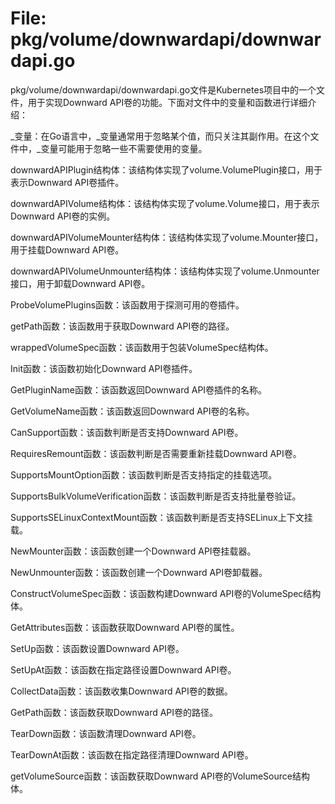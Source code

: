 # File: pkg/volume/downwardapi/downwardapi.go

pkg/volume/downwardapi/downwardapi.go文件是Kubernetes项目中的一个文件，用于实现Downward API卷的功能。下面对文件中的变量和函数进行详细介绍：

_变量：在Go语言中，_变量通常用于忽略某个值，而只关注其副作用。在这个文件中，_变量可能用于忽略一些不需要使用的变量。

downwardAPIPlugin结构体：该结构体实现了volume.VolumePlugin接口，用于表示Downward API卷插件。

downwardAPIVolume结构体：该结构体实现了volume.Volume接口，用于表示Downward API卷的实例。

downwardAPIVolumeMounter结构体：该结构体实现了volume.Mounter接口，用于挂载Downward API卷。

downwardAPIVolumeUnmounter结构体：该结构体实现了volume.Unmounter接口，用于卸载Downward API卷。

ProbeVolumePlugins函数：该函数用于探测可用的卷插件。

getPath函数：该函数用于获取Downward API卷的路径。

wrappedVolumeSpec函数：该函数用于包装VolumeSpec结构体。

Init函数：该函数初始化Downward API卷插件。

GetPluginName函数：该函数返回Downward API卷插件的名称。

GetVolumeName函数：该函数返回Downward API卷的名称。

CanSupport函数：该函数判断是否支持Downward API卷。

RequiresRemount函数：该函数判断是否需要重新挂载Downward API卷。

SupportsMountOption函数：该函数判断是否支持指定的挂载选项。

SupportsBulkVolumeVerification函数：该函数判断是否支持批量卷验证。

SupportsSELinuxContextMount函数：该函数判断是否支持SELinux上下文挂载。

NewMounter函数：该函数创建一个Downward API卷挂载器。

NewUnmounter函数：该函数创建一个Downward API卷卸载器。

ConstructVolumeSpec函数：该函数构建Downward API卷的VolumeSpec结构体。

GetAttributes函数：该函数获取Downward API卷的属性。

SetUp函数：该函数设置Downward API卷。

SetUpAt函数：该函数在指定路径设置Downward API卷。

CollectData函数：该函数收集Downward API卷的数据。

GetPath函数：该函数获取Downward API卷的路径。

TearDown函数：该函数清理Downward API卷。

TearDownAt函数：该函数在指定路径清理Downward API卷。

getVolumeSource函数：该函数获取Downward API卷的VolumeSource结构体。


